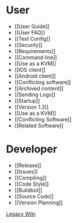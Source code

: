 # User

* [[User Guide]]
* [[User FAQ]]
* [[Text Config]]
* [[Security]]
* [[Requirements]]
* [[Command line]]
* [[Use as a KVM]]
* [[IOS client]]
* [[Android client]]
* [[Conflicting software]]
* [[Archived content]]
* [[Sending Logs]]
* [[Startup]]
* [[Version 1.3]]
* [[Use as a KVM]]
* [[Conflicting Software]]
* [[Related Software]]

# Developer

* [[Release]]
* [[Issues]]
* [[Compiling]]
* [[Code Style]]
* [[Buildbot]]
* [[Source Code]]
* [[Version Planning]]

[Legacy Wiki](http://synergy-project.org/wiki)
